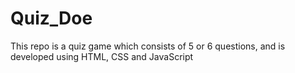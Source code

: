 # Quiz_Doe
This repo is a quiz game which consists of 5 or 6 questions, and is developed using HTML, CSS and JavaScript 
